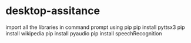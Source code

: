 # desktop-assitance
import all the libraries in command prompt using pip 
pip install pyttsx3
pip install wikipedia
pip install pyaudio
pip install speechRecognition
